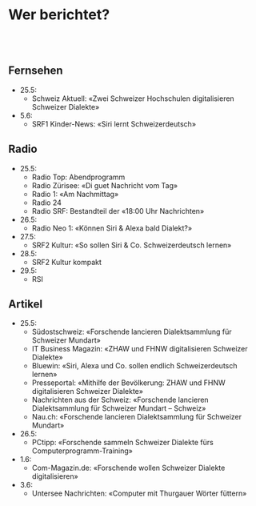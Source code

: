 # Wer berichtet?

<br/>
<br/>

## Fernsehen
* 25.5:
  * Schweiz Aktuell: &laquo;Zwei Schweizer Hochschulen digitalisieren Schweizer Dialekte&raquo;
* 5.6: 
  * SRF1 Kinder-News: &laquo;Siri lernt Schweizerdeutsch&raquo;

## Radio
* 25.5:
  * Radio Top: Abendprogramm
  * Radio Zürisee: &laquo;Di guet Nachricht vom Tag&raquo;
  * Radio 1: &laquo;Am Nachmittag&raquo;
  * Radio 24
  * Radio SRF: Bestandteil der &laquo;18:00 Uhr Nachrichten&raquo;
* 26.5:
  * Radio Neo 1: &laquo;Können Siri & Alexa bald Dialekt?&raquo;
* 27.5:
  * SRF2 Kultur: &laquo;So sollen Siri & Co. Schweizerdeutsch lernen&raquo;
* 28.5:
  * SRF2 Kultur kompakt
* 29.5:
  * RSI

## Artikel
* 25.5:
  * Südostschweiz: &laquo;Forschende lancieren Dialektsammlung für Schweizer Mundart&raquo;
  * IT Business Magazin: &laquo;ZHAW und FHNW digitalisieren Schweizer Dialekte&raquo; 
  * Bluewin: &laquo;Siri, Alexa und Co. sollen endlich Schweizerdeutsch lernen&raquo; 
  * Presseportal: &laquo;Mithilfe der Bevölkerung: ZHAW und FHNW digitalisieren Schweizer Dialekte&raquo; 
  * Nachrichten aus der Schweiz: &laquo;Forschende lancieren Dialektsammlung für Schweizer Mundart – Schweiz&raquo; 
  * Nau.ch: &laquo;Forschende lancieren Dialektsammlung für Schweizer Mundart&raquo; 
* 26.5:
  * PCtipp: &laquo;Forschende sammeln Schweizer Dialekte fürs Computerprogramm-Training&raquo; 
* 1.6:
  * Com-Magazin.de: &laquo;Forschende wollen Schweizer Dialekte digitalisieren&raquo; 
* 3.6:
  * Untersee Nachrichten: &laquo;Computer mit Thurgauer Wörter füttern&raquo; 

